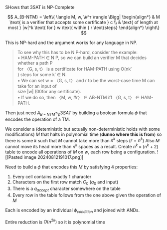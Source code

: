 SHows that 3SAT is NP-Complete

$$
A_{B-NTM} = \left\{ \langle M, w, \#^r \rangle \Bigg|
\begin{align*}
& M \text{ is a verifier that accepts some certificate } c \\
& \text{ of length at most } |w|^k \text{ for } w \text{ within } r \text{steps}
\end{align*}
 \right\}
$$

This is NP-hard and the argument works for any language in NP.
> To see why this has to be N P-hard, consider the example:  
• HAM-PATH ∈ N P, so we can build an verifier M that decides whether a path P  
for 〈G, s, t〉 is a certificate for HAM-PATH using O(nk′  
) steps for some k′ ∈ N.  
• We can set w = 〈G, s, t〉 and r to be the worst-case time M can take for an input of  
size |w| (00for any certificate).  
• If we do so, then 〈M, w, #r〉 ∈ AB-NTM iff 〈G, s, t〉 ∈ HAM-PATH.

Then just need $A_{B-NTM} \leqslant_p 3SAT$ by building a boolean formula $\phi$ that encodes the operation of a TM.

We consider a (deteministic but actually non-deterministic holds with some modifications) $M$ that halts in polynomial time (**dunno where this is from**) so there is some $k$ such that $M$ cannot take more than $n^k$ steps ($r = n^k$)
Also $M$ cannot move its head more than $n^k$ spaces as a result.
Create $n^k \times (n^k + 2)$ table to encode all operations of $M$ on $w$, each row being a configuration.
![[Pasted image 20240812191017.png]]

Need to build a $\phi$ that encodes this $M$ by satisfying 4 properties:
1. Every cell contains exactly 1 character
2. Characters on the first row match $C_0$ ($q_0$ and input)
3. There is a $q_{accept}$ character somewhere on the table
4. Every row in the table follows from the one above given the operation of $M$

Each is encoded by an individual $\phi_{condition}$ and joined with ANDs.

Entire reduction is $O(n^{2k})$ so it is polynomial time
